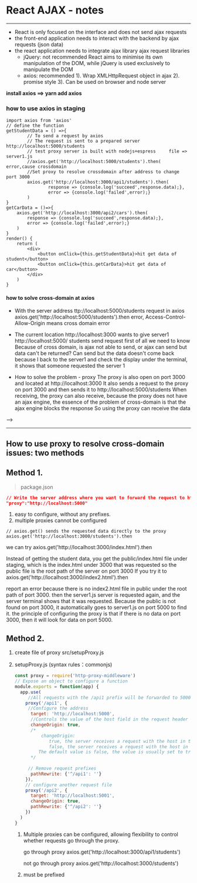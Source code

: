 # React AJAX - notes
----------------------------------        
* React is only focused on the interface and does not send ajax requests
* the front-end application needs to interact with the backend by ajax requests (json data)
*  the react application needs to integrate ajax library
        ajax request libraries
      * jQuery: not recommended 
                React aims to minimise its own manipulation of the DOM, while jQuery is used exclusively to manipulate the DOM
      * axios:  recommended
                1). Wrap XMLHttpRequest object in ajax
                2). promise style
                3). Can be used on browser and node server

**install axios  ==> yarn add axios**

### how to use axios in staging
```
import axios from 'axios'
// define the function 
getStudentData = () =>{
        // To send a request by axios
        // The request is sent to a prepared server http://localhost:5000/students
        // test proxy server is built with nodejs+espress     file => server1.js
        //axios.get('http://localhost:5000/students').then(  error,cause crossdomain 
        //Set proxy to resolve crossdomain after address to change port 3000
        axios.get('http://localhost:3000/api1/students').then(
                response => {console.log('succeed',response.data);},
                error => {console.log('failed',error);}
        )
}
getCarData = ()=>{
	axios.get('http://localhost:3000/api2/cars').then(
		response => {console.log('succeed',response.data);},
		error => {console.log('failed',error);}
	)
}
render() {
	return (
		<div>   
			<button onClick={this.getStudentData}>hit get data of student</button>
			<button onClick={this.getCarData}>hit get data of car</button>
		</div>
	)
}
```

#### how to solve cross-domain at axios
  
* With the server address ttp://localhost:5000/students
  request in axios
  axios.get('http://localhost:5000/students').then
  error, Access-Control-Allow-Origin means cross domain error

* The current location http://localhost:3000 wants to 
  give server1 http://localhost:5000/ students send request
  first of all we need to know 
  Because of cross domain, is ajax not able to send, or ajax can send but data can't be returned?
  Can send but the data doesn't come back because I  back to the server1 and check the display under the terminal, it shows that someone requested the server 1

* How to solve the problem - proxy
  The proxy is also open on port 3000 and located at http://localhost:3000
  It also sends a request to the proxy on port 3000 and 
  then sends it to http://localhost:5000/students
  When receiving, the proxy can also receive, because the proxy does not have an ajax engine, 
  the essence of the problem of cross-domain is that the ajax engine blocks the response
  So using the proxy can receive the data

-->

---------------------------------------------------------------

## How to use proxy to resolve cross-domain issues: two methods

## Method 1.

> package.json

```json
// Write the server address where you want to forward the request to http://localhost:5000
"proxy":"http://localhost:5000" 
```

  1. easy to configure, without any prefixes.
  2. multiple proxies cannot be configured

```
// axios.get() sends the requested data directly to the proxy
axios.get('http://localhost:3000/students').then
```

we can try axios.get('http://localhost:3000/index.html').then

Instead of getting the student data, you get the public/index.html file under staging, 
which is the index.html under 3000 that was requested
so the public file is the root path of the server on port 3000
If you try it to axios.get('http://localhost:3000/index2.html').then

report an error because there is no index2.html file in public under the root path of port 3000.
then the server1.js server is requested again, and the server terminal shows that it was requested.
Because the public is not found on port 3000, it automatically goes to server1.js on port 5000 to find it.
the principle of configuring the proxy is that if there is no data on port 3000, then it will look for data on port 5000.


## Method 2.

1. create file of proxy   src/setupProxy.js


2. setupProxy.js (syntax rules：commonjs)

   ```js
   const proxy = require('http-proxy-middleware')
   // Expose an object to configure a function 
   module.exports = function(app) {
     app.use(
        //All requests with the /api1 prefix will be forwarded to 5000
       proxy('/api1', {  
        //Configure the address 
         target: 'http://localhost:5000',
         //Controls the value of the host field in the request header 
         changeOrigin: true, 
         /*
             changeOrigin: 
                true, the server receives a request with the host in the header: localhost:5000
                false, the server receives a request with the host in the header: localhost:3000
         	The default value is false, the value is usually set to true.
         */
        
        // Remove request prefixes
         pathRewrite: {'^/api1': ''} 
       }),
       // configure another request file
       proxy('/api2', { 
         target: 'http://localhost:5001',
         changeOrigin: true,
         pathRewrite: {'^/api2': ''}
       })
     )
   }
   ```
   1. Multiple proxies can be configured, 
      allowing flexibility to control 
        whether requests go through the proxy.

        go through proxy
        axios.get('http://localhost:3000/api1/students')

        not go through proxy
        axios.get('http://localhost:3000/students')
   2. must be prefixed

